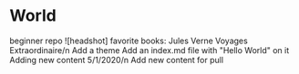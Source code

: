 # World
beginner repo
![headshot]
favorite books: 
Jules Verne Voyages Extraordinaire/n
Add a theme
Add an index.md file with "Hello World" on it
Adding new content 5/1/2020/n
Add new content for pull
